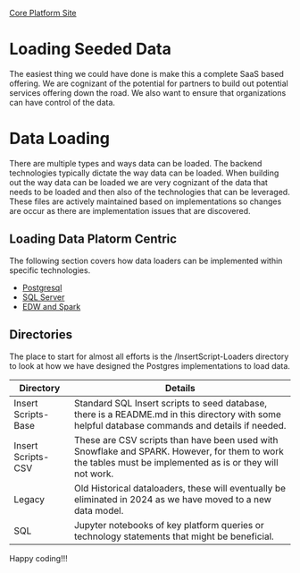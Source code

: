 [Core Platform Site](https://github.com/DataJediToolbelt)

# Loading Seeded Data
The easiest thing we could have done is make this a complete SaaS based offering. We are cognizant of the potential for
partners to build out potential services offering down the road. We also want to ensure that organizations can
have control of the data.

# Data Loading 
There are multiple types and ways data can be loaded. The backend technologies typically dictate the way data can be loaded. 
When building out the way data can be loaded we are very cognizant of the data that needs to be loaded and then also of the 
technologies that can be leveraged. These files are actively maintained based on implementations so changes are 
occur as there are implementation issues that are discovered.

## Loading Data Platorm Centric
The following section covers how data loaders can be implemented within specific technologies.

- [Postgresql](Loaders-Postgresql.md)
- [SQL Server](Loaders-SQLServer.md)
- [EDW and Spark](Loaders-EDW-Spark.md)

## Directories 
The place to start for almost all efforts is the /InsertScript-Loaders directory to look at how we have designed the Postgres
implementations to load data.

| Directory              | Details                                                                                                                                                   | 
|------------------------|-----------------------------------------------------------------------------------------------------------------------------------------------------------|
| Insert Scripts-Base    | Standard SQL Insert scripts to seed database, there is a README.md in this directory with some helpful database commands and details if needed.           |
| Insert Scripts-CSV     | These are CSV scripts than have been used with Snowflake and SPARK. However, for them to work the tables must be implemented as is or they will not work. |
| Legacy                 | Old Historical dataloaders, these will eventually be eliminated in 2024 as we have moved to a new data model.                                             |
| SQL                    | Jupyter notebooks of key platform queries or technology statements that might be beneficial. |


Happy coding!!!
